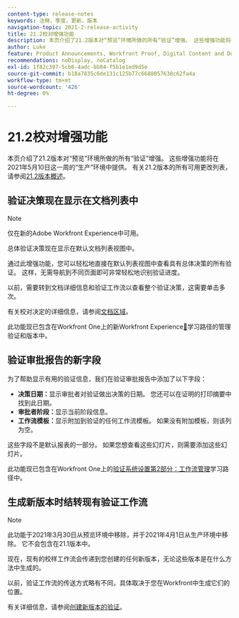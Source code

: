 ```yaml
---
content-type: release-notes
keywords: 注释，季度，更新，版本
navigation-topic: 2021-2-release-activity
title: 21.2校对增强功能
description: 本页介绍了21.2版本对“预览”环境所做的所有“验证”增强。 这些增强功能将在2021年5月10日这一周的“生产”环境中提供。 有关21.2版本中可用的所有更改列表，请参阅21.2版本概述。
author: Luke
feature: Product Announcements, Workfront Proof, Digital Content and Documents
recommendations: noDisplay, noCatalog
exl-id: 1f82c397-5cb6-4adc-bb84-f5b1e1ed9d5e
source-git-commit: b18a7835c6de131c125b77c6688057638c62fa4a
workflow-type: tm+mt
source-wordcount: '426'
ht-degree: 0%

---
```


# 21.2校对增强功能

本页介绍了21.2版本对“预览”环境所做的所有“验证”增强。 这些增强功能将在2021年5月10日这一周的“生产”环境中提供。 有关21.2版本的所有可用更改列表，请参阅[21.2版本概述](../../../product-announcements/product-releases/21.2-release-activity/21-2-release-overview.md)。

## 验证决策现在显示在文档列表中

>[!NOTE]
>
>仅在新的Adobe Workfront Experience中可用。

总体验证决策现在显示在默认文档列表视图中。

通过此增强功能，您可以轻松地直接在默认列表视图中查看具有总体决策的所有验证。 这样，无需导航到不同页面即可非常轻松地识别验证进度。

以前，需要转到文档详细信息和验证工作流以查看整个验证决策，这需要单击多次。

有关校对决定的详细信息，请参阅[文档区域](../../../documents/managing-documents/documents-area.md)。

此功能现已包含在Workfront One上的新Workfront Experience[&#128279;](https://experienceleague.adobe.com/en/docs/workfront-learn/tutorials-workfront/home)学习路径的管理验证和版本中。

## 验证审批报告的新字段

为了帮助显示有用的验证信息，我们在验证审批报告中添加了以下字段：

* **决策日期：**&#x200B;显示审批者对验证做出决策的日期。 您还可以在证明的打印摘要中找到此日期。
* **审批者阶段：**&#x200B;显示当前阶段信息。
* **工作流模板：**&#x200B;显示附加到验证的任何工作流模板。 如果没有附加模板，则该列为空。

这些字段不是默认报表的一部分。 如果您想查看这些幻灯片，则需要添加这些幻灯片。

此功能现已包含在Workfront One上的[验证系统设置第2部分：工作流管理](https://experienceleague.adobe.com/en/docs/workfront-learn/tutorials-workfront/home)学习路径中。

## 生成新版本时结转现有验证工作流

>[!NOTE]
>
>此功能于2021年3月30日从预览环境中移除，并于2021年4月1日从生产环境中移除。 它不会包含在21.1版本中。

现在，现有的校样工作流会传递到您创建的任何新版本，无论这些版本是在什么方法中生成的。

以前，验证工作流的传送方式略有不同，具体取决于您在Workfront中生成它们的位置。

有关详细信息，请参阅[创建新版本的验证](../../../review-and-approve-work/proofing/managing-proofs-within-workfront/create-new-proof-version.md)。
